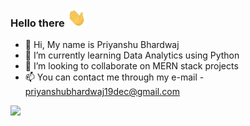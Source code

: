 ### Hello there <img src="https://github.com/ABSphreak/ABSphreak/blob/master/gifs/Hi.gif" width="30px">

- 👋 Hi, My name is Priyanshu Bhardwaj
- 🌱 I’m currently learning Data Analytics using Python
- 💞️ I’m looking to collaborate on MERN stack projects
- 📫 You can contact me through my e-mail - priyanshubhardwaj19dec@gmail.com

<img src="https://github-readme-stats.vercel.app/api?username=priyanshu1912&&show_icons=true&title_color=ffffff&icon_color=bb2acf&text_color=daf7dc&bg_color=151515"/>

